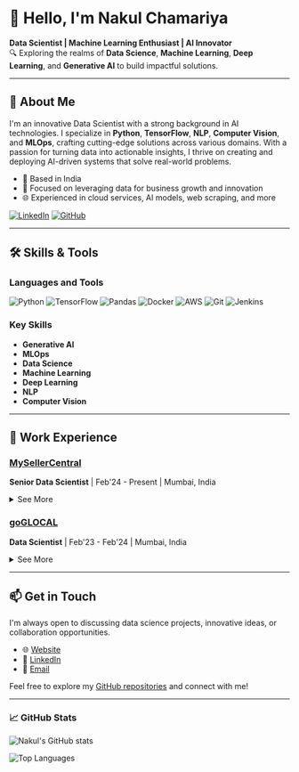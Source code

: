 # 👋 Hello, I'm Nakul Chamariya

**Data Scientist | Machine Learning Enthusiast | AI Innovator**  
🔍 Exploring the realms of **Data Science**, **Machine Learning**, **Deep Learning**, and **Generative AI** to build impactful solutions.

---

## 🚀 About Me

I'm an innovative Data Scientist with a strong background in AI technologies. I specialize in **Python**, **TensorFlow**, **NLP**, **Computer Vision**, and **MLOps**, crafting cutting-edge solutions across various domains. With a passion for turning data into actionable insights, I thrive on creating and deploying AI-driven systems that solve real-world problems.

- 📍 Based in India
- 🧠 Focused on leveraging data for business growth and innovation
- 🌐 Experienced in cloud services, AI models, web scraping, and more

[![LinkedIn](https://img.shields.io/badge/-LinkedIn-blue?style=flat&logo=linkedin&logoColor=white)](https://www.linkedin.com/in/nakul-chamariya) [![GitHub](https://img.shields.io/badge/-GitHub-black?style=flat&logo=github&logoColor=white)](https://github.com/nakul74) 

---

## 🛠 Skills & Tools

### Languages and Tools
![Python](https://img.shields.io/badge/-Python-3776AB?style=flat&logo=python&logoColor=white)
![TensorFlow](https://img.shields.io/badge/-TensorFlow-FF6F00?style=flat&logo=tensorflow&logoColor=white)
![Pandas](https://img.shields.io/badge/-Pandas-150458?style=flat&logo=pandas&logoColor=white)
![Docker](https://img.shields.io/badge/-Docker-2496ED?style=flat&logo=docker&logoColor=white)
![AWS](https://img.shields.io/badge/-AWS-232F3E?style=flat&logo=amazon-aws&logoColor=white)
![Git](https://img.shields.io/badge/-Git-F05032?style=flat&logo=git&logoColor=white)
![Jenkins](https://img.shields.io/badge/-Jenkins-D24939?style=flat&logo=jenkins&logoColor=white)

### Key Skills
- **Generative AI**
- **MLOps**
- **Data Science**
- **Machine Learning**
- **Deep Learning**
- **NLP**
- **Computer Vision**

---

## 🏢 Work Experience

### [MySellerCentral](https://www.mysellercentral.com)
**Senior Data Scientist** | Feb'24 - Present | Mumbai, India
<details>
<summary>See More</summary>
<ul>
  <li>Managed production and development environments, setting up CI/CD pipelines with Jenkins and GitHub Actions.</li>
  <li>Implemented containerization with Docker, optimizing modules with multi-stage builds for cost and latency improvements.</li>
  <li>Developed AI-based content generation, sentiment analysis, and scraping modules deployed on ECS Fargate and RunPod.</li>
  <li>Built end-to-end monitoring and alerting systems with Grafana, Prometheus, and AWS Lambda functions.</li>
</ul>
</details>

### [goGLOCAL](https://www.goglocal.live)
**Data Scientist** | Feb'23 - Feb'24 | Mumbai, India
<details>
<summary>See More</summary>
<ul>
  <li>Extracted real-time insights using advanced web scraping techniques.</li>
  <li>Optimized product listings using Generative AI for enhanced visibility and performance.</li>
  <li>Implemented object detection and OCR tools for brand listing evaluation.</li>
</ul>
</details>

---

## 📫 Get in Touch

I'm always open to discussing data science projects, innovative ideas, or collaboration opportunities.

- 🌐 [Website](https://www.nakulchamariya.com)
- 💼 [LinkedIn](https://www.linkedin.com/in/nakul-chamariya)
- 📧 [Email](mailto:nakul.chamariya@example.com)

Feel free to explore my [GitHub repositories](https://github.com/nakul74) and connect with me!

---

### 📈 GitHub Stats
![Nakul's GitHub stats](https://github-readme-stats.vercel.app/api?username=nakul74&show_icons=true&theme=radical)

![Top Languages](https://github-readme-stats.vercel.app/api/top-langs/?username=nakul74&layout=compact&theme=radical)
